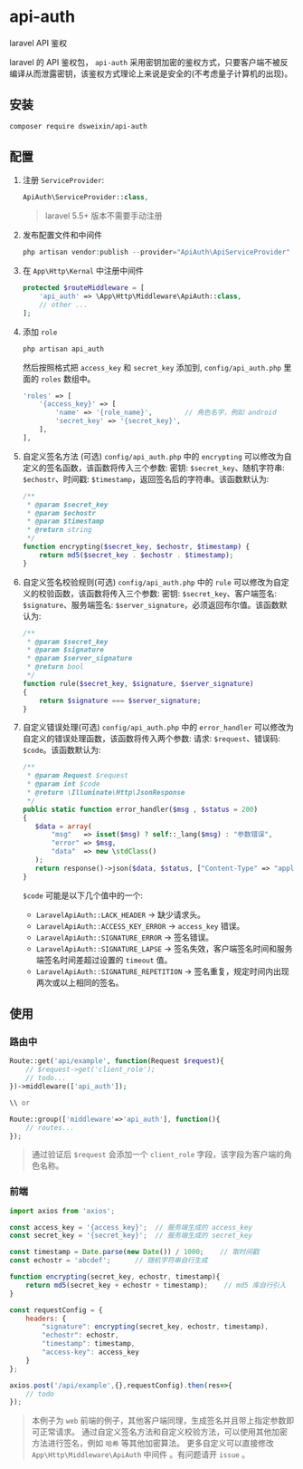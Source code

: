 # api-auth
laravel API 鉴权

laravel 的 API 鉴权包， `api-auth` 采用密钥加密的鉴权方式，只要客户端不被反编译从而泄露密钥，该鉴权方式理论上来说是安全的(不考虑量子计算机的出现)。

## 安装  
```bash
composer require dsweixin/api-auth
```

## 配置
1. 注册 `ServiceProvider`: 
    ```php
    ApiAuth\ServiceProvider::class,
    ```
    > laravel 5.5+ 版本不需要手动注册

2. 发布配置文件和中间件
    ```php
    php artisan vendor:publish --provider="ApiAuth\ApiServiceProvider"
    ```

3. 在 `App\Http\Kernal` 中注册中间件 
    ```php
    protected $routeMiddleware = [
        'api_auth' => \App\Http\Middleware\ApiAuth::class,
        // other ...
    ];
    ```
    
4. 添加 `role` 
    ```php
    php artisan api_auth
    ```
    然后按照格式把 `access_key` 和 `secret_key` 添加到, `config/api_auth.php` 里面的 `roles` 数组中。
    ```php
    'roles' => [
        '{access_key}' => [
            'name' => '{role_name}',        // 角色名字，例如 android
            'secret_key' => '{secret_key}',
        ],
    ],
    ```

5. 自定义签名方法 (可选)
    `config/api_auth.php` 中的 `encrypting` 可以修改为自定义的签名函数，该函数将传入三个参数: 密钥: `$secret_key`、随机字符串: `$echostr`、时间戳: `$timestamp`，返回签名后的字符串。该函数默认为: 
    ```php
    /**
     * @param $secret_key
     * @param $echostr
     * @param $timestamp
     * @return string
     */
    function encrypting($secret_key, $echostr, $timestamp) {
        return md5($secret_key . $echostr . $timestamp);
    }
    ```
6. 自定义签名校验规则(可选)
    `config/api_auth.php` 中的 `rule` 可以修改为自定义的校验函数，该函数将传入三个参数: 密钥: `$secret_key`、客户端签名: `$signature`、服务端签名: `$server_signature`，必须返回布尔值。该函数默认为: 
     ```php
     /**
      * @param $secret_key
      * @param $signature
      * @param $server_signature
      * @return bool
      */
     function rule($secret_key, $signature, $server_signature)
     {
         return $signature === $server_signature;
     }
     ```
7. 自定义错误处理(可选)
    `config/api_auth.php` 中的 `error_handler` 可以修改为自定义的错误处理函数，该函数将传入两个参数: 请求: `$request`、错误码: `$code`。该函数默认为: 
     ```php
     /**
      * @param Request $request
      * @param int $code
      * @return \Illuminate\Http\JsonResponse
      */
    public static function error_handler($msg , $status = 200)
    {
        $data = array(
            "msg"   => isset($msg) ? self::_lang($msg) : "参数错误",
            "error" => $msg,
            "data"  => new \stdClass()
        );
        return response()->json($data, $status, ["Content-Type" => "application/json;charset=utf-8"]);
    }  
     ```
     `$code` 可能是以下几个值中的一个:
     * `LaravelApiAuth::LACK_HEADER` -> 缺少请求头。
     * `LaravelApiAuth::ACCESS_KEY_ERROR` -> `access_key` 错误。
     * `LaravelApiAuth::SIGNATURE_ERROR` -> 签名错误。
     * `LaravelApiAuth::SIGNATURE_LAPSE` -> 签名失效，客户端签名时间和服务端签名时间差超过设置的 `timeout` 值。
     * `LaravelApiAuth::SIGNATURE_REPETITION` -> 签名重复，规定时间内出现两次或以上相同的签名。
     
     
## 使用  
### 路由中
```php
Route::get('api/example', function(Request $request){
    // $request->get('client_role');
    // todo...
})->middleware(['api_auth']);

\\ or

Route::group(['middleware'=>'api_auth'], function(){
    // routes...
});
```
> 通过验证后 `$request` 会添加一个 `client_role` 字段，该字段为客户端的角色名称。

### 前端
```javascript
import axios from 'axios';

const access_key = '{access_key}';  // 服务端生成的 access_key
const secret_key = '{secret_key}';  // 服务端生成的 secret_key

const timestamp = Date.parse(new Date()) / 1000;    // 取时间戳
const echostr = 'abcdef';      // 随机字符串自行生成

function encrypting(secret_key, echostr, timestamp){
    return md5(secret_key + echostr + timestamp);    // md5 库自行引入
}

const requestConfig = {
    headers: {
        "signature": encrypting(secret_key, echostr, timestamp),
        "echostr": echostr,
        "timestamp": timestamp,
        "access-key": access_key
    }
};

axios.post('/api/example',{},requestConfig).then(res=>{
    // todo
});
```
> 本例子为 `web` 前端的例子，其他客户端同理，生成签名并且带上指定参数即可正常请求。
> 通过自定义签名方法和自定义校验方法，可以使用其他加密方法进行签名，例如 `哈希` 等其他加密算法。
> 更多自定义可以直接修改 `App\Http\Middleware\ApiAuth` 中间件 。有问题请开 `issue` 。


